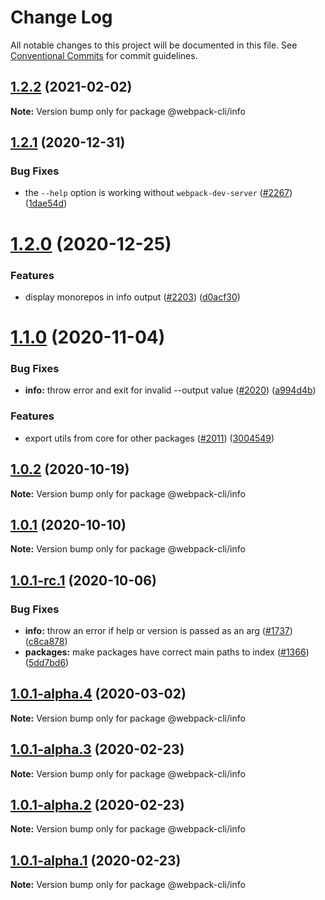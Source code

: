 # Change Log

All notable changes to this project will be documented in this file.
See [Conventional Commits](https://conventionalcommits.org) for commit guidelines.

## [1.2.2](https://github.com/webpack/webpack-cli/compare/@webpack-cli/info@1.2.1...@webpack-cli/info@1.2.2) (2021-02-02)

**Note:** Version bump only for package @webpack-cli/info

## [1.2.1](https://github.com/webpack/webpack-cli/compare/@webpack-cli/info@1.2.0...@webpack-cli/info@1.2.1) (2020-12-31)

### Bug Fixes

-   the `--help` option is working without `webpack-dev-server` ([#2267](https://github.com/webpack/webpack-cli/issues/2267)) ([1dae54d](https://github.com/webpack/webpack-cli/commit/1dae54da94d3220437b9257efe512447023de1d3))

# [1.2.0](https://github.com/webpack/webpack-cli/compare/@webpack-cli/info@1.1.0...@webpack-cli/info@1.2.0) (2020-12-25)

### Features

-   display monorepos in info output ([#2203](https://github.com/webpack/webpack-cli/issues/2203)) ([d0acf30](https://github.com/webpack/webpack-cli/commit/d0acf3072edd8182c95e37997ac91789da899d66))

# [1.1.0](https://github.com/webpack/webpack-cli/compare/@webpack-cli/info@1.0.2...@webpack-cli/info@1.1.0) (2020-11-04)

### Bug Fixes

-   **info:** throw error and exit for invalid --output value ([#2020](https://github.com/webpack/webpack-cli/issues/2020)) ([a994d4b](https://github.com/webpack/webpack-cli/commit/a994d4b52a99b3b77d25aac88f741e036a1c44ec))

### Features

-   export utils from core for other packages ([#2011](https://github.com/webpack/webpack-cli/issues/2011)) ([3004549](https://github.com/webpack/webpack-cli/commit/3004549c06b3fe00708d8e1eecf42419e0f72f66))

## [1.0.2](https://github.com/webpack/webpack-cli/compare/@webpack-cli/info@1.0.1...@webpack-cli/info@1.0.2) (2020-10-19)

**Note:** Version bump only for package @webpack-cli/info

## [1.0.1](https://github.com/webpack/webpack-cli/compare/@webpack-cli/info@1.0.1-rc.1...@webpack-cli/info@1.0.1) (2020-10-10)

**Note:** Version bump only for package @webpack-cli/info

## [1.0.1-rc.1](https://github.com/webpack/webpack-cli/compare/@webpack-cli/info@1.0.1-alpha.4...@webpack-cli/info@1.0.1-rc.1) (2020-10-06)

### Bug Fixes

-   **info:** throw an error if help or version is passed as an arg ([#1737](https://github.com/webpack/webpack-cli/issues/1737)) ([c8ca878](https://github.com/webpack/webpack-cli/commit/c8ca87858b81e0c23e161d227558d2f0aeac003a))
-   **packages:** make packages have correct main paths to index ([#1366](https://github.com/webpack/webpack-cli/issues/1366)) ([5dd7bd6](https://github.com/webpack/webpack-cli/commit/5dd7bd62046568481996e48328b15a335557f8ae))

## [1.0.1-alpha.4](https://github.com/ematipico/webpack-cli/compare/@webpack-cli/info@1.0.1-alpha.3...@webpack-cli/info@1.0.1-alpha.4) (2020-03-02)

**Note:** Version bump only for package @webpack-cli/info

## [1.0.1-alpha.3](https://github.com/ematipico/webpack-cli/compare/@webpack-cli/info@1.0.1-alpha.2...@webpack-cli/info@1.0.1-alpha.3) (2020-02-23)

**Note:** Version bump only for package @webpack-cli/info

## [1.0.1-alpha.2](https://github.com/webpack/webpack-cli/compare/@webpack-cli/info@1.0.1-alpha.1...@webpack-cli/info@1.0.1-alpha.2) (2020-02-23)

**Note:** Version bump only for package @webpack-cli/info

## [1.0.1-alpha.1](https://github.com/webpack/webpack-cli/compare/@webpack-cli/info@1.0.1-alpha.0...@webpack-cli/info@1.0.1-alpha.1) (2020-02-23)

**Note:** Version bump only for package @webpack-cli/info
